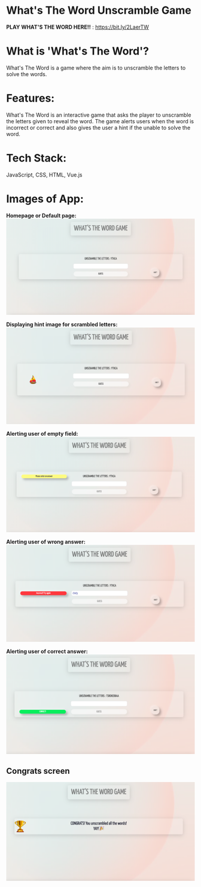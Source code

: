 # What's The Word Unscramble Game
 
 
 **PLAY WHAT'S THE WORD HERE!!** : https://bit.ly/2LaerTW
 
 # What is 'What's The Word'?
 What's The Word is a game where the aim is to unscramble the letters to solve the words. 
 
 # Features:
What's The Word is an interactive game that asks the player to unscramble the letters given to reveal the word. The game alerts users when the word is incorrect or correct and also gives the user a hint if the unable to solve the word.
 

# Tech Stack:
JavaScript, CSS, HTML, Vue.js

# Images of App:

**Homepage or Default page:**
![Homepage or Default page](https://raw.githubusercontent.com/zahreafranklin/whats-the-word-unscramble-game/main/word-unscramble/images/screenshots/default-page.png)

**Displaying hint image for scrambled letters:**
![Displaying hint image for scrambled letters](https://raw.githubusercontent.com/zahreafranklin/whats-the-word-unscramble-game/main/word-unscramble/images/screenshots/hint-shown.png)

**Alerting user of empty field:**
![Alerting user of empty field](https://raw.githubusercontent.com/zahreafranklin/whats-the-word-unscramble-game/main/word-unscramble/images/screenshots/empty-field-prompt.png)

**Alerting user of wrong answer:**
![Alerting user of wrong answer](https://raw.githubusercontent.com/zahreafranklin/whats-the-word-unscramble-game/main/word-unscramble/images/screenshots/wrong-answer-prompt.png)

**Alerting user of correct answer:**
![Alerting user of correct answer](https://raw.githubusercontent.com/zahreafranklin/whats-the-word-unscramble-game/main/word-unscramble/images/screenshots/correct-answer-prompt.png)

## Congrats screen
![Congrats screen](https://raw.githubusercontent.com/zahreafranklin/whats-the-word-unscramble-game/main/word-unscramble/images/screenshots/congrats-page.png)
